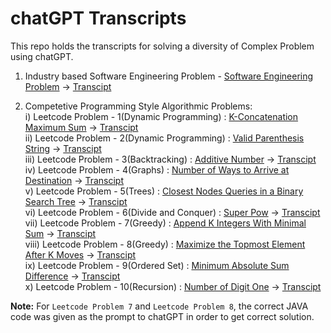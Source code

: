 # chatGPT Transcripts

This repo holds the transcripts for solving a diversity of Complex Problem using chatGPT.

1. Industry based Software Engineering Problem - [Software Engineering Problem](https://github.com/Saksham4796/se_problem_statement) &#8594; [Transcipt](https://github.com/Saksham4796/chatGPT_Transcipts/blob/master/chatGPT_Transcipt.md)

2. Competetive Programming Style Algorithmic Problems:  
   i) Leetcode Problem - 1(Dynamic Programming) : [K-Concatenation Maximum Sum](https://leetcode.com/problems/k-concatenation-maximum-sum/) &#8594; [Transcipt](https://github.com/Saksham4796/chatGPT_Transcipts/blob/master/CP_Problem_1.md)   
   ii) Leetcode Problem - 2(Dynamic Programming) : [Valid Parenthesis String](https://leetcode.com/problems/valid-parenthesis-string/) &#8594; [Transcipt](https://github.com/Saksham4796/chatGPT_Transcipts/blob/master/CP_Problem_2.md)  
   iii) Leetcode Problem - 3(Backtracking) : [Additive Number](https://leetcode.com/problems/additive-number/) &#8594; [Transcipt](https://github.com/Saksham4796/chatGPT_Transcipts/blob/master/CP_Problem_3.md)  
   iv) Leetcode Problem - 4(Graphs) : [Number of Ways to Arrive at Destination](https://leetcode.com/problems/number-of-ways-to-arrive-at-destination/) &#8594; [Transcipt](https://github.com/Saksham4796/chatGPT_Transcipts/blob/master/CP_Problem_4.md)  
   v) Leetcode Problem - 5(Trees) : [Closest Nodes Queries in a Binary Search Tree](https://leetcode.com/problems/closest-nodes-queries-in-a-binary-search-tree/) &#8594; [Transcipt](https://github.com/Saksham4796/chatGPT_Transcipts/blob/master/CP_Problem_5.md)  
   vi) Leetcode Problem - 6(Divide and Conquer) : [Super Pow](https://leetcode.com/problems/super-pow/) &#8594; [Transcipt](https://github.com/Saksham4796/chatGPT_Transcipts/blob/master/CP_Problem_6.md)  
   vii) Leetcode Problem - 7(Greedy) : [Append K Integers With Minimal Sum](https://leetcode.com/problems/append-k-integers-with-minimal-sum/) &#8594; [Transcipt](https://github.com/Saksham4796/chatGPT_Transcipts/blob/master/CP_Problem_7.md)  
   viii) Leetcode Problem - 8(Greedy) : [Maximize the Topmost Element After K Moves](https://leetcode.com/problems/maximize-the-topmost-element-after-k-moves/) &#8594; [Transcipt](https://github.com/Saksham4796/chatGPT_Transcipts/blob/master/CP_Problem_8.md)  
   ix) Leetcode Problem - 9(Ordered Set) : [Minimum Absolute Sum Difference](https://leetcode.com/problems/minimum-absolute-sum-difference/) &#8594; [Transcipt](https://github.com/Saksham4796/chatGPT_Transcipts/blob/master/CP_Problem_9.md)  
   x) Leetcode Problem - 10(Recursion) : [Number of Digit One](https://leetcode.com/problems/number-of-digit-one/) &#8594; [Transcipt](https://github.com/Saksham4796/chatGPT_Transcipts/blob/master/CP_Problem_10.md)


**Note:** For `Leetcode Problem 7` and `Leetcode Problem 8`, the correct JAVA code was given as the prompt to chatGPT in order to get correct solution.
